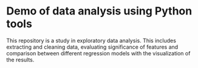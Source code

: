 # Demo of data analysis using Python tools

This repository is a study in exploratory data analysis. This includes extracting and cleaning data, evaluating significance of features and comparison between different regression models with the visualization of the results. 
